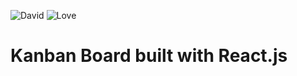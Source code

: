 ![David](https://david-dm.org/jiayihu/react-kanban.svg)
![Love](https://img.shields.io/badge/Made%20with-%E2%99%A5-red.svg)

# Kanban Board built with React.js
